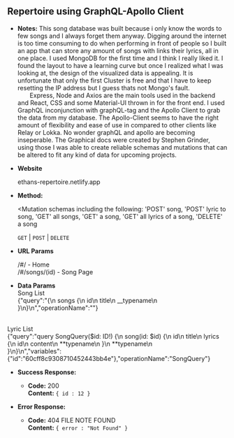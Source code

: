 ## **Repertoire using GraphQL-Apollo Client**

- **Notes:**
  This song database was built because i only know the words to few songs and I always forget them anyway. Digging around the internet is too time consuming to do when performing in front of people so I built an app that can store any amount of songs with links their lyrics, all in one place. I used MongoDB for the first time and I think I really liked it. I found the layout to have a learning curve but once I realized what I was looking at, the design of the visualized data is appealing. It is unfortunate that only the first Cluster is free and that I have to keep resetting the IP address but I guess thats not Mongo's fault.
  <br> &nbsp;&nbsp;&nbsp;&nbsp;&nbsp;&nbsp; Express, Node and Axios are the main tools used in the backend and React, CSS and some Material-UI thrown in for the front end. I used GraphQL inconjunction with graphQL-tag and the Apollo Client to grab the data from my database. The Apollo-Client seems to have the right amount of flexibility and ease of use in compared to other clients like Relay or Lokka. No wonder graphQL and apollo are becoming inseperable. The Graphical docs were created by Stephen Grinder, using those I was able to create reliable schemas and mutations that can be altered to fit any kind of data for upcoming projects.

* **Website**

  ethans-repertoire.netlify.app

* **Method:**

  <Mutation schemas including the following: 'POST' song, 'POST' lyric to song, 'GET' all songs, 'GET' a song, 'GET' all lyrics of a song, 'DELETE' a song

  `GET` | `POST` | `DELETE`

* **URL Params**

  /#/ - Home
  <br>/#/songs/(id) - Song Page

* **Data Params**
  <br>Song List
  &nbsp;&nbsp;&nbsp;&nbsp;&nbsp;&nbsp;<br>{"query":"{\n songs {\n id\n title\n \_\_typename\n }\n}\n","operationName":""}

<br>Lyric List
&nbsp;&nbsp;&nbsp;&nbsp;&nbsp;&nbsp;<br>{"query":"query SongQuery($id: ID!) {\n song(id: $id) {\n id\n title\n lyrics {\n id\n content\n **typename\n }\n **typename\n  
 }\n}\n","variables":{"id":"60cff8c9308710452443bb4e"},"operationName":"SongQuery"}

- **Success Response:**

  - **Code:** 200 <br />
    **Content:** `{ id : 12 }`

- **Error Response:**

  - **Code:** 404 FILE NOTE FOUND <br />
    **Content:** `{ error : "Not Found" }`
